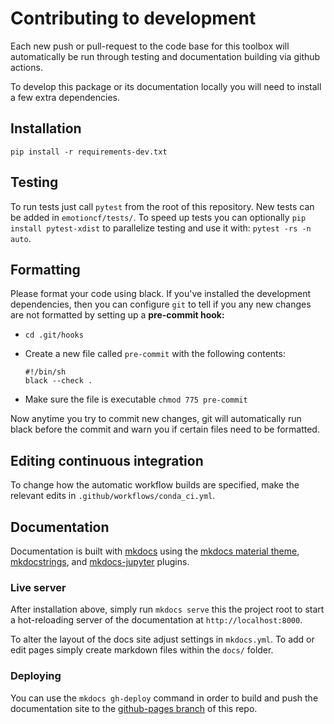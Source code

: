 # Contributing to development

Each new push or pull-request to the code base for this toolbox will automatically be run through testing and documentation building via github actions.

To develop this package or its documentation locally you will need to install a few extra dependencies.

## Installation

`pip install -r requirements-dev.txt`

## Testing

To run tests just call `pytest` from the root of this repository. New tests can be added in `emotioncf/tests/`. To speed up tests you can optionally `pip install pytest-xdist` to parallelize testing and use it with: `pytest -rs -n auto`.

## Formatting

Please format your code using black. If you've installed the development dependencies, then you can configure `git` to tell if you any new changes are not formatted by setting up a **pre-commit hook:**  

- `cd .git/hooks`
- Create a new file called `pre-commit` with the following contents:

     ```
     #!/bin/sh
     black --check .
     ```
- Make sure the file is executable `chmod 775 pre-commit`

Now anytime you try to commit new changes, git will automatically run black before the commit and warn you if certain files need to be formatted.


## Editing continuous integration

To change how the automatic workflow builds are specified, make the relevant edits in `.github/workflows/conda_ci.yml`.

## Documentation

Documentation is built with [mkdocs](https://www.mkdocs.org/) using the [mkdocs material theme](https://squidfunk.github.io/mkdocs-material/), [mkdocstrings](https://pawamoy.github.io/mkdocstrings/), and [mkdocs-jupyter](https://github.com/danielfrg/mkdocs-jupyter) plugins. 


### Live server

After installation above, simply run `mkdocs serve` this the project root to start a hot-reloading server of the documentation at `http://localhost:8000`.  

To alter the layout of the docs site adjust settings in `mkdocs.yml`. To add or edit pages simply create markdown files within the `docs/` folder.

### Deploying

You can use the `mkdocs gh-deploy` command in order to build and push the documentation site to the [github-pages branch](https://github.com/cosanlab/emotionCF/tree/gh-pages) of this repo.

